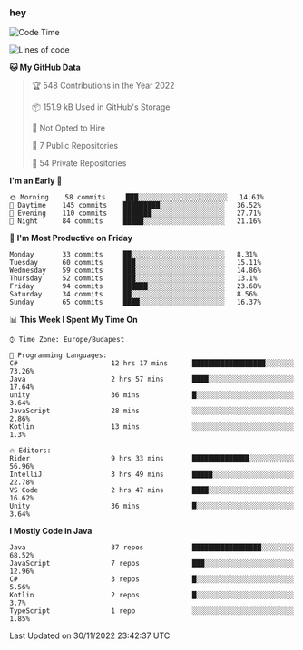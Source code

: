 ### hey

<!--START_SECTION:waka-->
![Code Time](http://img.shields.io/badge/Code%20Time-838%20hrs%205%20mins-blue)

![Lines of code](https://img.shields.io/badge/From%20Hello%20World%20I%27ve%20Written-568%20Thousand%20lines%20of%20code-blue)

**🐱 My GitHub Data** 

> 🏆 548 Contributions in the Year 2022
 > 
> 📦 151.9 kB Used in GitHub's Storage 
 > 
> 🚫 Not Opted to Hire
 > 
> 📜 7 Public Repositories 
 > 
> 🔑 54 Private Repositories  
 > 
**I'm an Early 🐤** 

```text
🌞 Morning    58 commits     ███░░░░░░░░░░░░░░░░░░░░░░   14.61% 
🌆 Daytime    145 commits    █████████░░░░░░░░░░░░░░░░   36.52% 
🌃 Evening    110 commits    ███████░░░░░░░░░░░░░░░░░░   27.71% 
🌙 Night      84 commits     █████░░░░░░░░░░░░░░░░░░░░   21.16%

```
📅 **I'm Most Productive on Friday** 

```text
Monday       33 commits     ██░░░░░░░░░░░░░░░░░░░░░░░   8.31% 
Tuesday      60 commits     ███░░░░░░░░░░░░░░░░░░░░░░   15.11% 
Wednesday    59 commits     ███░░░░░░░░░░░░░░░░░░░░░░   14.86% 
Thursday     52 commits     ███░░░░░░░░░░░░░░░░░░░░░░   13.1% 
Friday       94 commits     ██████░░░░░░░░░░░░░░░░░░░   23.68% 
Saturday     34 commits     ██░░░░░░░░░░░░░░░░░░░░░░░   8.56% 
Sunday       65 commits     ████░░░░░░░░░░░░░░░░░░░░░   16.37%

```


📊 **This Week I Spent My Time On** 

```text
⌚︎ Time Zone: Europe/Budapest

💬 Programming Languages: 
C#                       12 hrs 17 mins      ██████████████████░░░░░░░   73.26% 
Java                     2 hrs 57 mins       ████░░░░░░░░░░░░░░░░░░░░░   17.64% 
unity                    36 mins             █░░░░░░░░░░░░░░░░░░░░░░░░   3.64% 
JavaScript               28 mins             ░░░░░░░░░░░░░░░░░░░░░░░░░   2.86% 
Kotlin                   13 mins             ░░░░░░░░░░░░░░░░░░░░░░░░░   1.3%

🔥 Editors: 
Rider                    9 hrs 33 mins       ██████████████░░░░░░░░░░░   56.96% 
IntelliJ                 3 hrs 49 mins       █████░░░░░░░░░░░░░░░░░░░░   22.78% 
VS Code                  2 hrs 47 mins       ████░░░░░░░░░░░░░░░░░░░░░   16.62% 
Unity                    36 mins             █░░░░░░░░░░░░░░░░░░░░░░░░   3.64%

```

**I Mostly Code in Java** 

```text
Java                     37 repos            █████████████████░░░░░░░░   68.52% 
JavaScript               7 repos             ███░░░░░░░░░░░░░░░░░░░░░░   12.96% 
C#                       3 repos             █░░░░░░░░░░░░░░░░░░░░░░░░   5.56% 
Kotlin                   2 repos             █░░░░░░░░░░░░░░░░░░░░░░░░   3.7% 
TypeScript               1 repo              ░░░░░░░░░░░░░░░░░░░░░░░░░   1.85%

```



 Last Updated on 30/11/2022 23:42:37 UTC
<!--END_SECTION:waka-->
